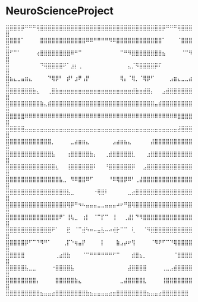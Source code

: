 # NeuroScienceProject
⣿⣿⣿⣿⡿⠛⠛⠛⢿⣿⣿⣿⣿⣿⣿⣿⣿⣿⣿⣿⣿⣿⣿⣿⣿⣿⣿⣿⣿⣿⣿⣿⣿⣿⣿⣿⣿⣿⣿⣿⣿⡿⠛⠛⠛⢿⣿⣿⣿⣿
⣿⣿⣿⣿⠁⠀⠀⠀⠀⣿⣿⣿⣿⣿⣿⣿⣿⣿⣿⣿⣿⠿⠿⠛⠛⠛⠛⠻⠿⣿⣿⣿⣿⣿⣿⣿⣿⣿⣿⣿⣿⠁⠀⠀⠀⠈⣿⣿⣿⣿
⣿⠋⠉⠁⠀⠀⠀⠀⢴⣿⣿⣿⣿⣿⣿⣿⣿⠿⠛⠉⠀⠀⠀⠀⠀⠀⠀⠀⠀⠀⠉⠛⠻⣿⣿⣿⣿⣿⣿⣿⣿⣦⠀⠀⠀⠀⠈⠉⠻⣿
⣿⠀⠀⠀⠀⠀⠀⠀⠀⠙⢿⣿⣿⣿⣿⠟⠁⣰⡆⢀⠀⠀⠀⠀⠀⠀⠀⠀⠀⠀⠀⠀⣄⡈⠻⣿⣿⣿⣿⡿⠏⠀⠀⠀⠀⠀⠀⠀⠀⣿
⣿⣦⣄⣀⣤⣶⣄⠀⠀⠀⠀⠙⢿⡿⠃⠀⡾⠃⣰⠟⢠⡟⠀⠀⠀⠀⠀⠀⠀⠀⢿⡄⠈⢿⡀⠈⢿⡿⠋⠀⠀⠀⠀⣠⣶⣄⣀⣀⣴⣿
⣿⣿⣿⣿⣿⣿⣿⣷⣄⠀⠀⢀⣿⣷⣶⣶⣶⣶⣶⣶⣶⣶⣶⣶⣶⣶⣶⣶⣶⣶⣶⣶⣶⣾⣷⣶⣾⣿⡄⠀⠀⣠⣾⣿⣿⣿⣿⣿⣿⣿
⣿⣿⣿⣿⣿⣿⣿⣿⣿⣷⣄⣾⣿⣿⣿⣿⣿⣿⣿⣿⣿⣿⣿⣿⣿⣿⣿⣿⣿⣿⣿⣿⣿⣿⣿⣿⣿⣿⣿⣤⣾⣿⣿⣿⣿⣿⣿⣿⣿⣿
⣿⣿⣿⣿⣿⠿⠿⠿⠿⠿⠿⠿⠿⠿⠿⠿⠿⠿⠿⠿⠿⠿⠿⠿⠿⠿⠿⠿⠿⠿⠿⠿⠿⠿⠿⠿⠿⠿⠿⠿⠿⠿⠿⠿⠿⣿⣿⣿⣿⣿
⣿⣿⣿⣿⣿⣤⣤⣤⣤⣤⣤⣤⣤⣤⣤⣤⣤⣤⣤⣤⣤⣤⣤⣤⣤⣤⣤⣤⣤⣤⣤⣤⣤⣤⣤⣤⣤⣤⣤⣤⣤⣤⣤⣤⣤⣼⣿⣿⣿⣿
⣿⣿⣿⣿⣿⣿⣿⣿⣿⣿⣿⣿⡀⠀⠀⠀⠀⣀⣴⣶⣶⣄⠀⠀⠀⠀⠀⠀⣠⣴⣶⣦⣄⠀⠀⠀⠀⠀⣼⣿⣿⣿⣿⣿⣿⣿⣿⣿⣿⣿
⣿⣿⣿⣿⣿⣿⣿⣿⣿⣿⣿⣿⣧⠀⠀⠀⢰⣿⣿⣿⣿⣿⣷⡄⠀⠀⢀⣾⣿⣿⣿⣿⣿⣇⠀⠀⠀⣰⣿⣿⣿⣿⣿⣿⣿⣿⣿⣿⣿⣿
⣿⣿⣿⣿⣿⣿⣿⣿⣿⣿⣿⣿⣿⣆⠀⠀⢸⣿⣿⣿⣿⣿⣿⠇⠀⠀⠘⣿⣿⣿⣿⣿⣿⡿⠀⠀⣠⣿⣿⣿⣿⣿⣿⣿⣿⣿⣿⣿⣿⣿
⣿⣿⣿⣿⣿⣿⣿⣿⣿⣿⣿⣿⣿⣿⣧⣀⠀⠻⠿⣿⣿⠿⠋⠀⠀⠀⠀⠘⠿⢿⣿⡿⠿⠃⢀⣼⣿⣿⣿⣿⣿⣿⣿⣿⣿⣿⣿⣿⣿⣿
⣿⣿⣿⣿⣿⣿⣿⣿⣿⣿⣿⣿⣿⣿⣿⣿⣧⣀⠀⠀⠀⠀⠀⠐⢿⣿⠇⠀⠀⠀⠀⠀⣀⣴⣿⣿⣿⣿⣿⣿⣿⣿⣿⣿⣿⣿⣿⣿⣿⣿
⣿⣿⣿⣿⣿⣿⣿⣿⣿⣿⣿⣿⣿⣿⣿⣿⢿⡿⠛⠲⠦⣤⣤⣤⣀⣀⣤⣤⣤⠴⠖⠛⣿⢿⣿⣿⣿⣿⣿⣿⣿⣿⣿⣿⣿⣿⣿⣿⣿⣿
⣿⣿⣿⣿⣿⣿⣿⣿⣿⣿⣿⣿⣿⣿⠟⠁⢸⢧⣀⠀⢰⡇⠀⠈⠉⡏⠉⠀⢸⠀⠀⢀⣼⡇⠙⠻⣿⣿⣿⣿⣿⣿⣿⣿⣿⣿⣿⣿⣿⣿
⣿⣿⣿⣿⣿⣿⣿⣿⣿⣿⣿⣿⠟⠁⠀⠀⣟⠀⠈⠉⣾⠳⠶⠤⣤⣧⠤⠴⢾⡗⠉⠉⠀⢇⠀⠀⠈⠻⣿⣿⣿⣿⣿⣿⣿⣿⣿⣿⣿⣿
⣿⣿⣿⣿⣿⡿⠋⠉⠙⠻⠛⠁⠀⠀⠀⢀⡏⠑⢶⣤⡟⠀⠀⠀⠀⡇⠀⠀⠀⣷⣠⡴⠖⢻⠀⠀⠀⠀⠈⠻⠟⠋⠉⠙⢿⣿⣿⣿⣿⣿
⣿⣿⣿⣿⣿⠀⠀⠀⠀⠀⠀⠀⠀⢀⣴⣿⣷⠀⠀⠀⠈⠉⠛⠛⠛⠛⠛⠛⠋⠉⠀⠀⠀⣾⣿⣦⡀⠀⠀⠀⠀⠀⠀⠀⠈⣿⣿⣿⣿⣿
⣿⣿⣿⣿⣿⣧⣀⣀⠀⠀⠀⠀⠐⣿⣿⣿⣿⣧⠀⠀⠀⠀⠀⠀⠀⠀⠀⠀⠀⠀⠀⠀⣼⣿⣿⣿⣿⠀⠀⠀⠀⢀⣀⣠⣾⣿⣿⣿⣿⣿
⣿⣿⣿⣿⣿⣿⣿⣿⡄⠀⠀⠀⠀⣿⣿⣿⣿⣿⣷⣄⠀⠀⠀⠀⠀⠀⠀⠀⠀⠀⣀⣼⣿⣿⣿⣿⣇⠀⠀⠀⠀⢸⣿⣿⣿⣿⣿⣿⣿⣿
⣿⣿⣿⣿⣿⣿⣿⣿⣿⣦⣤⣤⣴⣿⣿⣿⣿⣿⣿⣿⣿⣷⣦⣤⣤⣤⣤⣴⣶⣿⣿⣿⣿⣿⣿⣿⣿⣦⣤⣤⣴⣿⣿⣿⣿⣿⣿⣿
